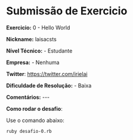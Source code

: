 # Submissão de Exercicio

**Exercicio:** 0 - Hello World

**Nickname:** laisacsts

**Nível Técnico:** - Estudante

**Empresa:** - Nenhuma

**Twitter**: https://twitter.com/irielai

**Dificuldade de Resolução:** - Baixa

**Comentários:** ---

**Como rodar o desafio**: 

Use o comando abaixo: 
```bash
ruby desafio-0.rb
```